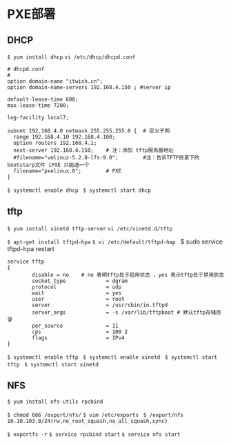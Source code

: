 # PXE部署

## DHCP
`$ yum install dhcp`
`vi /etc/dhcp/dhcpd.conf`

```
# dhcpd.conf
#
option domain-name "itwish.cn";
option domain-name-servers 192.168.4.150 ; #server ip

default-lease-time 600;
max-lease-time 7200;

log-facility local7;  

subnet 192.168.4.0 netmask 255.255.255.0 {  # 定义子网
  range 192.168.4.10 192.168.4.100;
  option routers 192.168.4.1;
  next-server 192.168.4.150;    # 注：添加 tftp服务器地址
  #filename="vmlinuz-5.2.8-lfs-9.0";        #注：告诉TFTP目录下的bootstarp文件 iPXE 只能选一个
  filename="pxelinux.0";        # PXE
}

```
`$ systemctl enable dhcp `
`$ systemctl start dhcp `

## tftp
`$ yum install xinetd tftp-server`
`vi /etc/xinetd.d/tftp `

`$ apt-get install tftpd-hpa`
`$ vi /etc/default/tftpd-hap `
 $ sudo service tftpd-hpa restart

```
service tftp
{
        disable = no    # no 表明tftp处于启用状态 ，yes 表示tftp处于禁用状态
        socket_type             = dgram
        protocol                = udp
        wait                    = yes
        user                    = root
        server                  = /usr/sbin/in.tftpd
        server_args             = -s /var/lib/tftpboot # 默认tftp存储目录
        per_source              = 11
        cps                     = 100 2
        flags                   = IPv4
}
```
`$ systemctl enable tftp `
`$ systemctl enable xinetd `
`$ systemctl start tftp `
`$ systemctl start xinetd `


## NFS
`$ yum install nfs-utils rpcbind`

`$ chmod 666 /export/nfs/`
`$ vim /etc/exports `
`$ /export/nfs 10.10.103.0/24(rw,no_root_squash,no_all_squash,sync)`

`$ exportfs -r`
`$ service rpcbind start`
`$ service nfs start`

